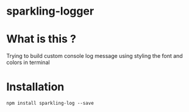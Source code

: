 # sparkling-logger
# What is this ?

Trying to build custom console log message using styling the font and colors in terminal

# Installation
`npm install sparkling-log --save`




